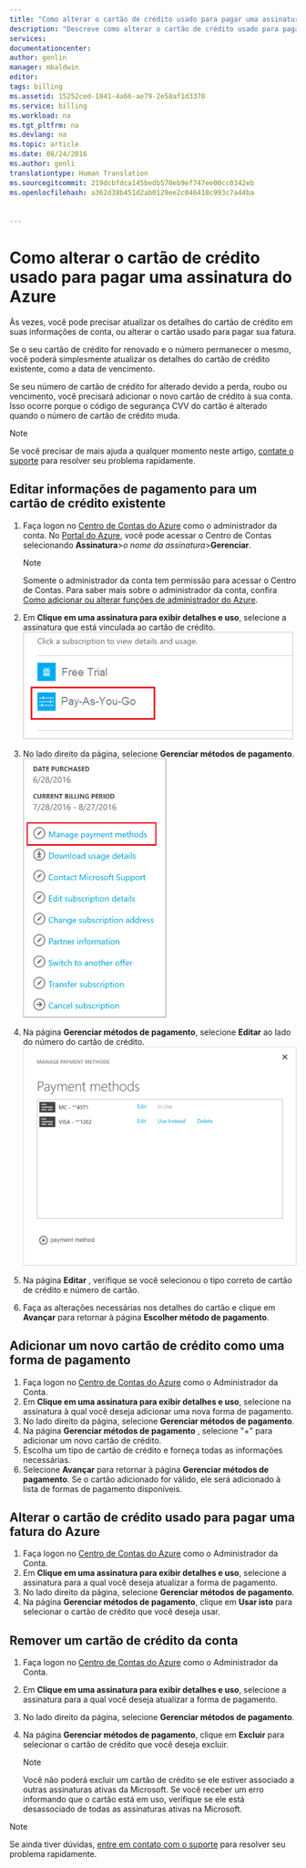 ```yaml
---
title: "Como alterar o cartão de crédito usado para pagar uma assinatura do Azure | Microsoft Docs"
description: "Descreve como alterar o cartão de crédito usado para pagar uma assinatura do Azure"
services: 
documentationcenter: 
author: genlin
manager: mbaldwin
editor: 
tags: billing
ms.assetid: 15252ced-1841-4a66-ae79-2e58af1d3370
ms.service: billing
ms.workload: na
ms.tgt_pltfrm: na
ms.devlang: na
ms.topic: article
ms.date: 08/24/2016
ms.author: genli
translationtype: Human Translation
ms.sourcegitcommit: 219dcbfdca145bedb570eb9ef747ee00cc0342eb
ms.openlocfilehash: a362d38b451d2ab0129ee2c046418c993c7a44ba


---
```

# <a name="how-to-change-the-credit-card-used-to-pay-for-an-azure-subscription"></a>Como alterar o cartão de crédito usado para pagar uma assinatura do Azure
Às vezes, você pode precisar atualizar os detalhes do cartão de crédito em suas informações de conta, ou alterar o cartão usado para pagar sua fatura.

Se o seu cartão de crédito for renovado e o número permanecer o mesmo, você poderá simplesmente atualizar os detalhes do cartão de crédito existente, como a data de vencimento.

Se seu número de cartão de crédito for alterado devido a perda, roubo ou vencimento, você precisará adicionar o novo cartão de crédito à sua conta. Isso ocorre porque o código de segurança CVV do cartão é alterado quando o número de cartão de crédito muda.

> [!NOTE]
> Se você precisar de mais ajuda a qualquer momento neste artigo, [contate o suporte](https://portal.azure.com/?#blade/Microsoft_Azure_Support/HelpAndSupportBlade) para resolver seu problema rapidamente.
> 
> 

## <a name="edit-payment-information-for-an-existing-credit-card"></a>Editar informações de pagamento para um cartão de crédito existente
1. Faça logon no [Centro de Contas do Azure](https://account.windowsazure.com/Subscriptions) como o administrador da conta. No [Portal do Azure](https://portal.azure.com), você pode acessar o Centro de Contas selecionando **Assinatura**>*o nome da assinatura*>**Gerenciar**.
   
   > [!NOTE]
   > Somente o administrador da conta tem permissão para acessar o Centro de Contas. Para saber mais sobre o administrador da conta, confira [Como adicionar ou alterar funções de administrador do Azure](billing-add-change-azure-subscription-administrator.md).
   > 
   > 
2. Em **Clique em uma assinatura para exibir detalhes e uso**, selecione a assinatura que está vinculada ao cartão de crédito.</br> ![selectsub](./media/billing-how-to-change-credit-card/selectsub.png)
3. No lado direito da página, selecione **Gerenciar métodos de pagamento**.</br> ![changesub](./media/billing-how-to-change-credit-card/changesub_new.png)
4. Na página **Gerenciar métodos de pagamento**, selecione **Editar** ao lado do número do cartão de crédito.</br> ![changesub](./media/billing-how-to-change-credit-card/editcard_new.png)
5. Na página **Editar** , verifique se você selecionou o tipo correto de cartão de crédito e número de cartão.
6. Faça as alterações necessárias nos detalhes do cartão e clique em **Avançar** para retornar à página **Escolher método de pagamento**.

## <a name="add-a-new-credit-card-as-a-payment-method"></a>Adicionar um novo cartão de crédito como uma forma de pagamento
1. Faça logon no [Centro de Contas do Azure](https://account.windowsazure.com/Subscriptions) como o Administrador da Conta.
2. Em **Clique em uma assinatura para exibir detalhes e uso**, selecione na assinatura à qual você deseja adicionar uma nova forma de pagamento.
3. No lado direito da página, selecione **Gerenciar métodos de pagamento**.
4. Na página **Gerenciar métodos de pagamento** , selecione "+" para adicionar um novo cartão de crédito.
5. Escolha um tipo de cartão de crédito e forneça todas as informações necessárias.
6. Selecione **Avançar** para retornar à página **Gerenciar métodos de pagamento**. Se o cartão adicionado for válido, ele será adicionado à lista de formas de pagamento disponíveis.

## <a name="change-the-credit-card-that-you-use-to-pay-an-azure-bill"></a>Alterar o cartão de crédito usado para pagar uma fatura do Azure
1. Faça logon no [Centro de Contas do Azure](https://account.windowsazure.com/Subscriptions) como o Administrador da Conta.
2. Em **Clique em uma assinatura para exibir detalhes e uso**, selecione a assinatura para a qual você deseja atualizar a forma de pagamento.
3. No lado direito da página, selecione **Gerenciar métodos de pagamento**.
4. Na página **Gerenciar métodos de pagamento**, clique em **Usar isto** para selecionar o cartão de crédito que você deseja usar.

## <a name="removing-a-credit-card-from-the-account"></a>Remover um cartão de crédito da conta
1. Faça logon no [Centro de Contas do Azure](https://account.windowsazure.com/Subscriptions) como o Administrador da Conta.
2. Em **Clique em uma assinatura para exibir detalhes e uso**, selecione a assinatura para a qual você deseja atualizar a forma de pagamento.
3. No lado direito da página, selecione **Gerenciar métodos de pagamento**.
4. Na página **Gerenciar métodos de pagamento**, clique em **Excluir** para selecionar o cartão de crédito que você deseja excluir.
   
   > [!NOTE]
   > Você não poderá excluir um cartão de crédito se ele estiver associado a outras assinaturas ativas da Microsoft. Se você receber um erro informando que o cartão está em uso, verifique se ele está desassociado de todas as assinaturas ativas na Microsoft.
   > 
   > 

> [!NOTE]
> Se ainda tiver dúvidas, [entre em contato com o suporte](https://portal.azure.com/?#blade/Microsoft_Azure_Support/HelpAndSupportBlade) para resolver seu problema rapidamente.
> 
> 




<!--HONumber=Nov16_HO3-->



